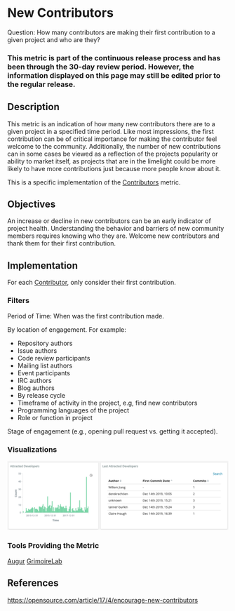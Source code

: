 # New Contributors

Question:  How many contributors are making their first contribution to a given project and who are they?

### This metric is part of the continuous release process and has been through the 30-day review period. However, the information displayed on this page may still be edited prior to the regular release.

## Description
This metric is an indication of how many new contributors there are to a given project in a specified time period. Like most impressions, the first contribution can be of critical importance for making the contributor feel welcome to the community. Additionally, the number of new contributions can in some cases be viewed as a reflection of the projects popularity or ability to market itself, as projects that are in the limelight could be more likely to have more contributions just because more people know about it.

This is a specific implementation of the [Contributors](https://chaoss.community/metric-contributors/) metric.


## Objectives
An increase or decline in new contributors can be an early indicator of project health. Understanding the behavior and barriers of new community members requires knowing who they are. Welcome new contributors and thank them for their first contribution.


## Implementation
For each [Contributor](https://chaoss.community/metric-contributors/), only consider their first contribution.


### Filters
Period of Time: When was the first contribution made.

By location of engagement. For example:
* Repository authors
* Issue authors
* Code review participants
* Mailing list authors
* Event participants
* IRC authors
* Blog authors
* By release cycle
* Timeframe of activity in the project, e.g, find new contributors
* Programming languages of the project
* Role or function in project

Stage of engagement (e.g., opening pull request vs. getting it accepted).


### Visualizations

![New Contributors Visualization from GrimoireLab](images/new_contributors.png)

### Tools Providing the Metric
[Augur](http://augur.osshealth.io/api_docs/#api-Evolution-New_Contributors_Repo_)
[GrimoireLab](https://chaoss.github.io/grimoirelab-sigils/panels/git-demographics/)


## References
https://opensource.com/article/17/4/encourage-new-contributors
